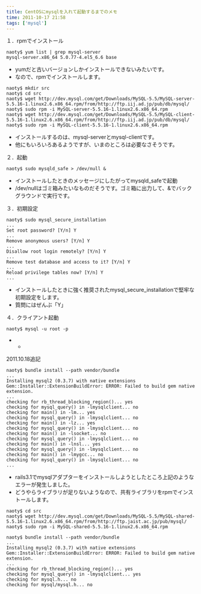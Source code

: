 ```yaml
---
title: CentOSにmysqlを入れて起動するまでのメモ
time: 2011-10-17 21:58
tags: ['mysql']
---
```


１．rpmでインストール

```
naoty$ yum list | grep mysql-server
mysql-server.x86_64 5.0.77-4.el5_6.6 base
```

- yumだと古いバージョンしかインストールできないみたいです。
- なので、rpmでインストールします。

```
naoty$ mkdir src
naoty$ cd src
naoty$ wget http://dev.mysql.com/get/Downloads/MySQL-5.5/MySQL-server-5.5.16-1.linux2.6.x86_64.rpm/from/http://ftp.iij.ad.jp/pub/db/mysql/
naoty$ sudo rpm -i MySQL-server-5.5.16-1.linux2.6.x86_64.rpm
naoty$ wget http://dev.mysql.com/get/Downloads/MySQL-5.5/MySQL-client-5.5.16-1.linux2.6.x86_64.rpm/from/http://ftp.iij.ad.jp/pub/db/mysql/
naoty$ sudo rpm -i MySQL-client-5.5.16-1.linux2.6.x86_64.rpm
```

- インストールするのは、mysql-serverとmysql-clientです。
- 他にもいろいろあるようですが、いまのところは必要なさそうです。

２．起動

```
naoty$ sudo mysqld_safe > /dev/null &
```

- インストールしたときのメッセージにしたがってmysqld\_safeで起動
- /dev/nullはゴミ箱みたいなものだそうです。ゴミ箱に出力して、&でバックグラウンドで実行です。

３．初期設定

```
naoty$ sudo mysql_secure_installation
...
Set root password? [Y/n] Y
...
Remove anonymous users? [Y/n] Y
...
Disallow root login remotely? [Y/n] Y
...
Remove test database and access to it? [Y/n] Y
...
Reload privilege tables now? [Y/n] Y
...
```

- インストールしたときに強く推奨されたmysql\_secure\_installationで堅牢な初期設定をします。
- 質問にはぜんぶ「Y」

４．クライアント起動

```
naoty$ mysql -u root -p
```

- -

2011.10.18追記

```
naoty$ bundle install --path vendor/bundle
...
Installing mysql2 (0.3.7) with native extensions
Gem::Installer::ExtensionBuildError: ERROR: Failed to build gem native extension.
...
checking for rb_thread_blocking_region()... yes
checking for mysql_query() in -lmysqlclient... no
checking for main() in -lm... yes
checking for mysql_query() in -lmysqlclient... no
checking for main() in -lz... yes
checking for mysql_query() in -lmysqlclient... no
checking for main() in -lsocket... no
checking for mysql_query() in -lmysqlclient... no
checking for main() in -lnsl... yes
checking for mysql_query() in -lmysqlclient... no
checking for main() in -lmygcc... no
checking for mysql_query() in -lmysqlclient... no
...
```

- rails3.1でmysqlアダプターをインストールしようとしたところ上記のようなエラーが発生しました。
- どうやらライブラリが足りないようなので、共有ライブラリをrpmでインストールします。

```
naoty$ cd src
naoty$ wget http://dev.mysql.com/get/Downloads/MySQL-5.5/MySQL-shared-5.5.16-1.linux2.6.x86_64.rpm/from/http://ftp.jaist.ac.jp/pub/mysql/
naoty$ sudo rpm -i MySQL-shared-5.5.16-1.linux2.6.x86_64.rpm
```

```
naoty$ bundle install --path vendor/bundle
...
Installing mysql2 (0.3.7) with native extensions
Gem::Installer::ExtensionBuildError: ERROR: Failed to build gem native extension.
...
checking for rb_thread_blocking_region()... yes
checking for mysql_query() in -lmysqlclient... yes
checking for mysql.h... no
checking for mysql/mysql.h... no
```
